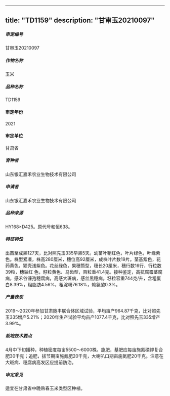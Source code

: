 
---
title: "TD1159"
description: "甘审玉20210097"
---
##### 审定编号 
甘审玉20210097

##### 作物名称
玉米

##### 品种名称
TD1159

#### 审定年份
2021	

#### 审定单位
甘肃省

##### 育种者
山东银汇嘉禾农业生物技术有限公司

##### 申请者
山东银汇嘉禾农业生物技术有限公司　

##### 品种来源
HY168×D425。原代号和恒638。

##### 特征特性
出苗至成熟127天，比对照先玉335早熟5天。幼苗叶鞘红色，叶片绿色，叶缘紫色。株型紧凑，株高280厘米，穗位高92厘米，成株叶片数19片。茎基紫色，花药黄色，颖壳浅紫色。花丝绿色，果穗筒型，穗长20厘米，穗行数16行，行粒数39粒，穗轴红 色，籽粒黄色、马齿型，百粒重41.4克。接种鉴定，高抗腐霉茎腐病，感禾谷镰孢穗腐病，高感大斑病，感丝黑穗病。籽粒容重744克/升，含粗蛋白8.39%，粗脂肪4.56%，粗淀粉76.18%，赖氨酸0.3%。

##### 产量表现
2019～2020年参加甘肃陇丰联合体区域试验，平均亩产964.87千克，比对照先玉335增产5.21%；2020年生产试验平均亩产1077.4千克，比对照先玉335增产3.99%。

##### 栽培技术要点
4月中下旬播种，种植密度每亩5500～6000株。施肥，基肥应每亩施氮磷钾复合肥30千克；追肥，拔节期亩施氮肥20千克，大喇叭口期亩施氮肥20千克。注意在大斑病、穗腐病高发区应提前防治。

##### 审定意见
适宜在甘肃省中晚熟春玉米类型区种植。


